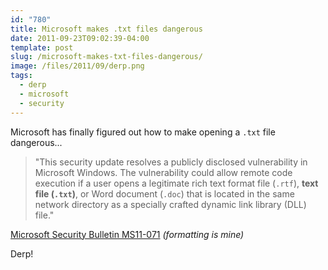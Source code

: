 ```yaml
---
id: "780"
title: Microsoft makes .txt files dangerous
date: 2011-09-23T09:02:39-04:00
template: post
slug: /microsoft-makes-txt-files-dangerous/
image: /files/2011/09/derp.png
tags:
  - derp
  - microsoft
  - security
---
```


Microsoft has finally figured out how to make opening a `.txt` file dangerous...

> "This security update resolves a publicly disclosed vulnerability in Microsoft
> Windows. The vulnerability could allow remote code execution if a user opens a
> legitimate rich text format file (`.rtf`), **text file (`.txt`)**, or Word
> document (`.doc`) that is located in the same network directory as a specially
> crafted dynamic link library (DLL) file."

[Microsoft Security Bulletin MS11-071](https://technet.microsoft.com/en-us/security/bulletin/ms11-071)
_(formatting is mine)_

Derp!
